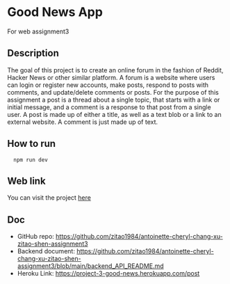 # Good News App
For web assignment3

## Description
The goal of this project is to create an online forum  in the fashion of Reddit, Hacker News or other similar platform.  A forum is a website where users can login or register new accounts, make posts, respond to posts with comments, and update/delete comments or posts.  For the purpose of this assignment a post is a thread about a single topic, that starts with a link or initial message, and a comment is a response to that post from a single user.  A post is made up of either a title, as well as a text blob or a link to an external website.  A comment is just made up of text.



## How to run

```
  npm run dev
```


## Web link
You can visit the project [here](https://project-3-good-news.herokuapp.com/post) 

## Doc
- GitHub repo: https://github.com/zitao1984/antoinette-cheryl-chang-xu-zitao-shen-assignment3 
- Backend document: https://github.com/zitao1984/antoinette-cheryl-chang-xu-zitao-shen-assignment3/blob/main/backend_API_README.md 
- Heroku Link: https://project-3-good-news.herokuapp.com/post 


